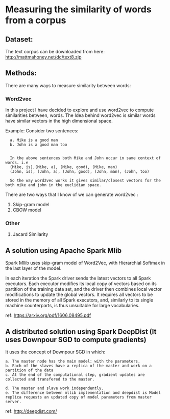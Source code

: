 # Measuring the similarity of words from a corpus



## Dataset:

The text corpus can be downloaded from here: http://mattmahoney.net/dc/text8.zip



## Methods:

There are many ways to measure similarity between words:

### Word2vec

In this project I have decided to explore and use word2vec  to compute similarities between,
words. The Idea behind word2vec is similar words have similar vectors in the high dimensional space.

Example:
   Consider two sentences:    

      a. Mike is a good man
      b. John is a good man too


      In the above sentences both Mike and John occur in same context of words. i.e
      (Mike, is),(Mike, a), (Mike, good), (Mike, man)
      (John, is), (John, a), (John, good), (John, man), (John, too)    

      So the way word2vec works it gives similar/closest vectors for the both mike and john in the euclidian space.

There are two ways that I know of we can generate word2vec :

  1. Skip-gram model
  2. CBOW model



### Other  

1. Jacard Similarity    



## A solution using Apache Spark Mlib

Spark Mllib uses skip-gram model of Word2Vec, with Hierarchial Softmax in the last layer of the model.

In each iteration the Spark driver sends the latest vectors to all Spark executors.
Each executor modifies its local copy of vectors based on its partition of the training data set, and the driver then combines local vector modifications to update the global vectors.
It requires all vectors to be stored in the memory of all Spark executors, and, similarly to its single machine counterparts, is thus unsuitable for large vocabularies.    


ref: https://arxiv.org/pdf/1606.08495.pdf

## A distributed solution using Spark DeepDist (It uses Downpour SGD to compute gradients)

It uses the concept of Downpour SGD in which:

    a. The master node has the main model: with the parameters.
    b. Each of the slaves have a replica of the master and work on a partition of the data
    c. At the end of the computational step, gradient updates are collected and transfered to the master.

    d. The master and slave work independently.
    e. The difference between mllib implementation and deepdist is Model replica requests an updated copy of model parameters from master server.


ref: http://deepdist.com/
